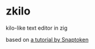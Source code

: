 # zkilo
kilo-like text editor in zig

based on [a tutorial by Snaptoken](https://viewsourcecode.org/snaptoken/kilo)
